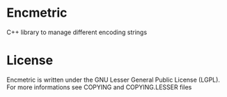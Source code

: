 # Encmetric
C++ library to manage different encoding strings

# License
Encmetric is written under the GNU Lesser General Public License (LGPL). For more informations see COPYING and COPYING.LESSER files
